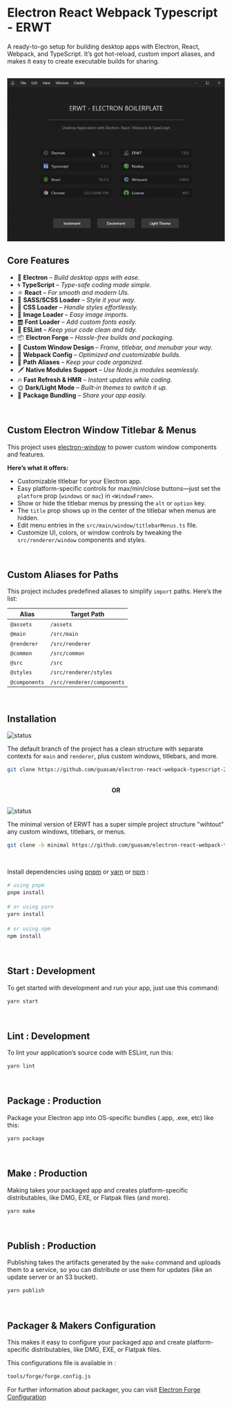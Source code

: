 # Electron React Webpack Typescript - ERWT

A ready-to-go setup for building desktop apps with Electron, React, Webpack, and TypeScript. It’s got hot-reload, custom import aliases, and makes it easy to create executable builds for sharing.

<br>
<img src="assets/images/anim_v8.gif" />
<br>

## Core Features

- 🌟 **Electron** – *Build desktop apps with ease.*  
- 🌀 **TypeScript** – *Type-safe coding made simple.*  
- ⚛️ **React** – *For smooth and modern UIs.*  
- 🥗 **SASS/SCSS Loader** – *Style it your way.*  
- 🎨 **CSS Loader** – *Handle styles effortlessly.*  
- 📸 **Image Loader** – *Easy image imports.*  
- 🆎 **Font Loader** – *Add custom fonts easily.*  
- 🧹 **ESLint** – *Keep your code clean and tidy.*  
- 📦 **Electron Forge** – *Hassle-free builds and packaging.*  
- 📐 **Custom Window Design** – *Frame, titlebar, and menubar your way.*  
- 🔱 **Webpack Config** – *Optimized and customizable builds.*  
- 🧩 **Path Aliases** – *Keep your code organized.*  
- 🗡️ **Native Modules Support** – *Use Node.js modules seamlessly.*  
- 🔥 **Fast Refresh & HMR** – *Instant updates while coding.*  
- 🌞 **Dark/Light Mode** – *Built-in themes to switch it up.*  
- 🎁 **Package Bundling** – *Share your app easily.*  

<br>

## Custom Electron Window Titlebar & Menus

This project uses [electron-window](https://github.com/guasam/electron-window) to power custom window components and features.  

**Here’s what it offers:**

- Customizable titlebar for your Electron app.  
- Easy platform-specific controls for max/min/close buttons—just set the `platform` prop (`windows` or `mac`) in `<WindowFrame>`.  
- Show or hide the titlebar menus by pressing the `alt` or `option` key.  
- The `title` prop shows up in the center of the titlebar when menus are hidden.  
- Edit menu entries in the `src/main/window/titlebarMenus.ts` file.  
- Customize UI, colors, or window controls by tweaking the `src/renderer/window` components and styles.  


<br>

## Custom Aliases for Paths

This project includes predefined aliases to simplify `import` paths. Here’s the list:  

| **Alias**      | **Target Path**              |  
| --------------- | --------------------------- |  
| `@assets`       | `/assets`                   |  
| `@main`         | `/src/main`                 |  
| `@renderer`     | `/src/renderer`             |  
| `@common`       | `/src/common`               |  
| `@src`          | `/src`                      |  
| `@styles`       | `/src/renderer/styles`      |  
| `@components`   | `/src/renderer/components`  |  


<br>

## Installation

![status](https://img.shields.io/badge/ERWT-Main%20Version-blue.svg)

The default branch of the project has a clean structure with separate contexts for `main` and `renderer`, plus custom windows, titlebars, and more.  

```bash
git clone https://github.com/guasam/electron-react-webpack-typescript-2024
```

<br>
<div align="center">
    <b>OR</b>
</div>
<br>

![status](https://img.shields.io/badge/ERWT-Minimal%20Version-0a922a.svg)

The minimal version of ERWT has a super simple project structure "wihtout" any custom windows, titlebars, or menus. 

```bash
git clone -b minimal https://github.com/guasam/electron-react-webpack-typescript-2024
```

<br>

Install dependencies using [pnpm](https://pnpm.io/) or [yarn](https://www.npmjs.com/package/yarn) or [npm](https://www.npmjs.com/) :

```bash
# using pnpm
pnpm install

# or using yarn
yarn install

# or using npm
npm install
```

<br />

## Start : Development

To get started with development and run your app, just use this command:

```bash
yarn start
```

<br />

## Lint : Development

To lint your application’s source code with ESLint, run this:

```bash
yarn lint
```

<br />

## Package : Production

Package your Electron app into OS-specific bundles (.app, .exe, etc) like this:

```bash
yarn package
```

<br />

## Make : Production

Making takes your packaged app and creates platform-specific distributables, like DMG, EXE, or Flatpak files (and more).

```bash
yarn make
```

<br />

## Publish : Production

Publishing takes the artifacts generated by the `make` command and uploads them to a service, so you can distribute or use them for updates (like an update server or an S3 bucket).

```bash
yarn publish
```

<br />

## Packager & Makers Configuration

This makes it easy to configure your packaged app and create platform-specific distributables, like DMG, EXE, or Flatpak files.

This configurations file is available in :

```bash
tools/forge/forge.config.js
```

For further information about packager, you can visit [Electron Forge Configuration](https://www.electronforge.io/configuration)
